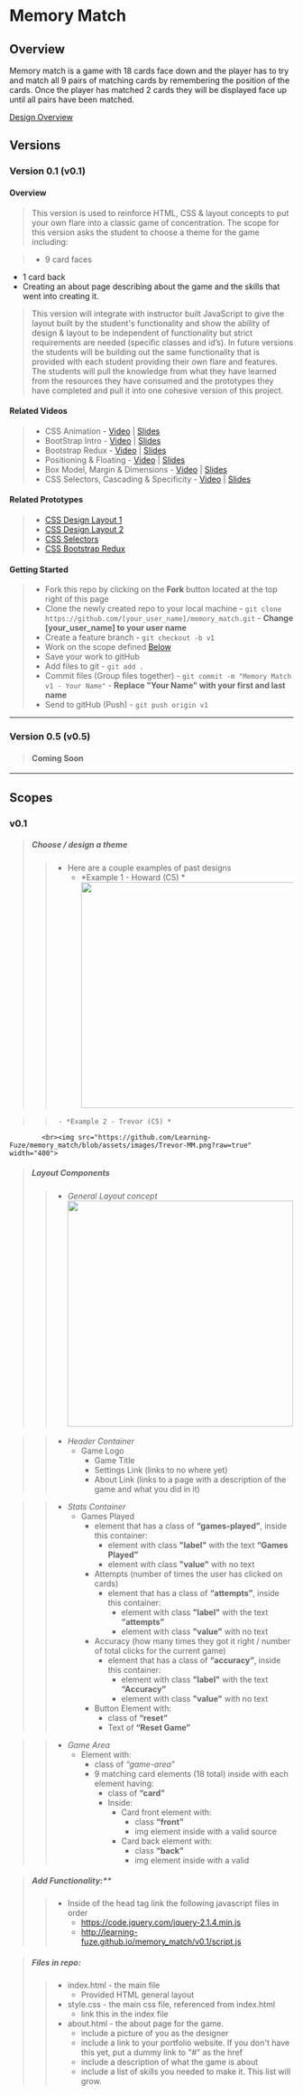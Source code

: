 # Memory Match

## Overview

Memory match is a game with 18 cards face down and the player has to try and match all 9 pairs of matching cards by 
remembering the position of the cards. Once the player has matched 2 cards they will be displayed face up until all 
pairs have been matched. 

<a href="https://drive.google.com/open?id=0B7eOl4joefDuWTRUQWU0eXdtRzg" target="_blank">Design Overview</a>

## Versions

### Version 0.1 (v0.1)

#### Overview

> This version is used to reinforce HTML, CSS & layout concepts to put your own flare into a classic game of 
concentration. The scope for this version asks the student to choose a theme for the game including: 

> - 9 card faces
- 1 card back
- Creating an about page describing about the game and the skills that went into creating it.

> This version will integrate with instructor built JavaScript to give the layout built by the student's functionality 
and show the ability of design & layout to be independent of functionality but strict requirements are needed 
(specific classes and id’s). In future versions the students will be building out the same functionality that is 
provided with each student providing their own flare and features. The students will pull the knowledge from what 
they have learned from the resources they have consumed and the prototypes they have completed and pull it into one 
cohesive version of this project. 

#### Related Videos

> - CSS Animation - <a href="https://www.youtube.com/watch?t=3&v=fjqT5mwbOCo" target="_blank">Video</a> | <a href="https://drive.google.com/a/learningfuze.com/file/d/0B7eOl4joefDub1BUOUtQMWdtbnc/view" 
target="_blank">Slides</a>
> - BootStrap Intro - <a href="https://www.youtube.com/watch?t=544&v=i7cnwkFbuko" target="_blank">Video</a> | <a 
href="https://drive.google.com/a/learningfuze.com/file/d/0B7eOl4joefDuS1l1THpsanlsWkU/view" target="_blank">Slides</a>
> - Bootstrap Redux - <a href="https://www.youtube.com/watch?v=HFhIYttrvWM" target="_blank">Video</a> | <a 
href="https://drive.google.com/a/learningfuze.com/file/d/0B7eOl4joefDuTWJrVk9YTXR5M2c/view" target="_blank">Slides</a>
> - Positioning & Floating - <a href="" target="_blank">Video</a> | <a href="https://drive.google.com/a/learningfuze.com/file/d/0B7eOl4joefDuOGVTZXpHOWtrNGM/view" target="_blank">Slides</a>
> - Box Model, Margin & Dimensions - <a href="" target="_blank">Video</a> | <a href="https://drive.google.com/a/learningfuze.com/file/d/0B7eOl4joefDueXdic3dWekhXdWc/view" target="_blank">Slides</a>
> - CSS Selectors, Cascading & Specificity - <a href="" target="_blank">Video</a> | <a href="https://drive.google.com/a/learningfuze.com/file/d/0B7eOl4joefDub3N1NWE3VmFxakE/view" 
target="_blank">Slides</a> 

#### Related Prototypes

> - <a href="https://github.com/Learning-Fuze/prototypes/tree/master/css_design_layout_1#prototype---css-design--layout-1-box-model-margin-padding-border-and-dimensions" target="_blank">CSS Design Layout 1</a>
> - <a href="https://github.com/Learning-Fuze/prototypes/tree/master/css_design_layout_2#prototype---css-design--layout-2--css-positioning-and-css-floating" target="_blank">CSS Design Layout 2</a>
> - <a href="https://github.com/Learning-Fuze/prototypes/tree/master/css_selectors#prototype---css-selectors" target="_blank">CSS Selectors</a>
> - <a href="https://github.com/Learning-Fuze/prototypes/tree/master/css_bootstrap_redux#bootstrap-redux" target="_blank">CSS Bootstrap Redux</a>


#### Getting Started

> - Fork this repo by clicking on the **Fork** button located at the top right of this page
> - Clone the newly created repo to your local machine
    - `git clone https://github.com/[your_user_name]/memory_match.git`
    - **Change [your_user_name] to your user name**
> - Create a feature branch
    - `git checkout -b v1`
> - Work on the scope defined <a href="https://github.com/Learning-Fuze/memory_match/tree/assets#v0.1">Below</a>
> - Save your work to gitHub
> - Add files to git
    - `git add .`
> - Commit files (Group files together)
    - `git commit -m "Memory Match v1 - Your Name"`
    - **Replace "Your Name" with your first and last name**
> - Send to gitHub (Push)
    - `git push origin v1`
    
---

### Version 0.5 (v0.5)
 
> #### Coming Soon
 
---

## Scopes

### v0.1

> ##### Choose / design a theme
>>  - Here are a couple examples of past designs
>>      - *Example 1 - Howard (C5) *
            <br><img src="https://github.com/Learning-Fuze/memory_match/blob/assets/images/Howard-MM.png?raw=true" width="400">
        
>>      - *Example 2 - Trevor (C5) *
            <br><img src="https://github.com/Learning-Fuze/memory_match/blob/assets/images/Trevor-MM.png?raw=true" width="400">

> ##### Layout Components
>>  - *General Layout concept*
        <br><img src="https://github.com/Learning-Fuze/memory_match/blob/assets/images/mm_wireframing.png?raw=true" width="400">
    
>>  - *Header Container*
>>    - Game Logo 
>>      - Game Title
>>      - Settings Link (links to no where yet)
>>      - About Link  (links to a page with a description of the game and what you did in it)

>>  - *Stats Container*
>>    - Games Played
>>      - element that has a class of **“games-played”**, inside this container:
>>        - element with class **"label"** with the text **“Games Played”**
>>        - element with class **"value"** with no text
>>      - Attempts (number of times the user has clicked on cards)
>>        - element that has a class of **“attempts”**, inside this container:
>>          - element with class **"label"** with the text **“attempts”**
>>          - element with class **"value"** with no text
>>      - Accuracy (how many times they got it right / number of total clicks for the current game)
>>        - element that has a class of **“accuracy”**, inside this container:
>>          - element with class **"label"** with the text **“Accuracy”**
>>          - element with class **"value"** with no text
>>      - Button Element with:
>>        - class of **“reset”**
>>        - Text of **“Reset Game”**

>>  - *Game Area*
>>      - Element with:
>>          - class of *“game-area”*
>>          - 9 matching card elements (18 total) inside with each element having:
>>              - class of **“card”**
>>              - Inside:
>>                  - Card front element with:
>>                      - class **“front”**
>>                      - img element inside with a valid source
>>                  - Card back element with:
>>                      - class **“back”**
>>                      - img element inside with a valid

> ##### Add Functionality:**
>>  - Inside of the head tag link the following javascript files in order
>>      - https://code.jquery.com/jquery-2.1.4.min.js
>>      - http://learning-fuze.github.io/memory_match/v0.1/script.js


> ##### Files in repo:
>>    - index.html - the main file
>>        - Provided HTML general layout
>>    - style.css - the main css file, referenced from index.html
>>        - link this in the index file
>>    - about.html - the about page for the game.
>>        - include a picture of you as the designer
>>        - include a link to your portfolio website. If you don't have this yet, put a dummy link to "#" as the href
>>        - include a description of what the game is about
>>        - include a list of skills you needed to make it. This list will grow.
